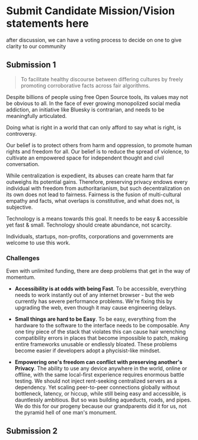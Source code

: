 # Submit Candidate Mission/Vision statements here

after discussion, we can have a voting process to decide on one to give clarity to our community

## Submission 1

 > To facilitate healthy discourse between differing cultures by freely promoting corroborative facts across fair algorithms.

Despite billions of people using free Open Source tools, its values may not be obvious to all. In the face of ever growing monopolized social media addiction, an initiative like Bluesky is contrarian, and needs to be meaningfully articulated.

Doing what is right in a world that can only afford to say what is right, is controversy.

Our belief is to protect others from harm and oppression, to promote human rights and freedom for all. Our belief is to reduce the spread of violence, to cultivate an empowered space for independent thought and civil conversation.

While centralization is expedient, its abuses can create harm that far outweighs its potential gains. Therefore, preserving privacy endows every individual with freedom from authoritarianism, but such decentralization on its own does not lead to fairness. Fairness is the fusion of multi-cultural empathy and facts, what overlaps is constitutive, and what does not, is subjective.

Technology is a means towards this goal. It needs to be easy & accessible yet fast & small. Technology should create abundance, not scarcity.

Individuals, startups, non-profits, corporations and governments are welcome to use this work.

 ### Challenges

Even with unlimited funding, there are deep problems that get in the way of momentum.

 - **Accessibility is at odds with being Fast**. To be accessible, everything needs to work instantly out of any internet browser - but the web currently has severe performance problems. We're fixing this by upgrading the web, even though it may cause engineering delays.

 - **Small things are hard to be Easy**. To be easy, everything from the hardware to the software to the interface needs to be composable. Any one tiny piece of the stack that violates this can cause hair wrenching compatibility errors in places that become impossible to patch, making entire frameworks unusable or endlessly bloated. These problems become easier if developers adopt a phycisist-like mindset.

 - **Empowering one's freedom can conflict with preserving another's Privacy**. The ability to use any device anywhere in the world, online or offline, with the same local-first experience requires enormous battle testing. We should not inject rent-seeking centralized servers as a dependency. Yet scaling peer-to-peer connections globally without bottleneck, latency, or hiccup, while still being easy and accessible, is dauntlessly ambitious. But so was building aqueducts, roads, and pipes. We do this for our progeny because our grandparents did it for us, not the pyramid hell of one man's monument.

## Submission 2
